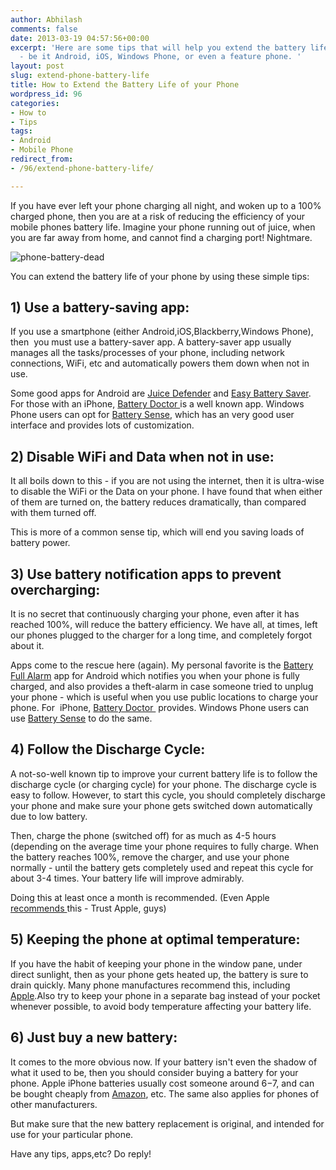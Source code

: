 ```yaml
---
author: Abhilash
comments: false
date: 2013-03-19 04:57:56+00:00
excerpt: 'Here are some tips that will help you extend the battery life of your phone
  - be it Android, iOS, Windows Phone, or even a feature phone. '
layout: post
slug: extend-phone-battery-life
title: How to Extend the Battery Life of your Phone
wordpress_id: 96
categories:
- How to
- Tips
tags:
- Android
- Mobile Phone
redirect_from:
- /96/extend-phone-battery-life/

---
```


If you have ever left your phone charging all night, and woken up to a 100% charged phone, then you are at a risk of reducing the efficiency of your mobile phones battery life. Imagine your phone running out of juice, when you are far away from home, and cannot find a charging port! Nightmare.

![phone-battery-dead](https://techcovered.github.io/images/phone-battery.jpg)

You can extend the battery life of your phone by using these simple tips:


## 1) Use a battery-saving app:


If you use a smartphone (either Android,iOS,Blackberry,Windows Phone), then  you must use a battery-saver app. A battery-saver app usually manages all the tasks/processes of your phone, including network connections, WiFi, etc and automatically powers them down when not in use.

Some good apps for Android are [Juice Defender](https://play.google.com/store/apps/details?id=com.latedroid.juicedefender) and [Easy Battery Saver](https://play.google.com/store/apps/details?id=com.easy.battery.saver). For those with an iPhone, [Battery Doctor ](https://itunes.apple.com/app/battery-doctor-battery-saver/id446751279?mt=8)is a well known app. Windows Phone users can opt for [Battery Sense](http://www.windowsphone.com/en-us/store/app/battery-sense-free/d4818006-d50c-4cdd-aef2-b5c9290d6fd3), which has an very good user interface and provides lots of customization.


## 2) Disable WiFi and Data when not in use:


It all boils down to this - if you are not using the internet, then it is ultra-wise to disable the WiFi or the Data on your phone. I have found that when either of them are turned on, the battery reduces dramatically, than compared with them turned off.

This is more of a common sense tip, which will end you saving loads of battery power.


## 3) Use battery notification apps to prevent overcharging:


It is no secret that continuously charging your phone, even after it has reached 100%, will reduce the battery efficiency. We have all, at times, left our phones plugged to the charger for a long time, and completely forgot about it.

Apps come to the rescue here (again). My personal favorite is the [Battery Full Alarm](https://play.google.com/store/apps/details?id=com.pextor.batterychargeralarm) app for Android which notifies you when your phone is fully charged, and also provides a theft-alarm in case someone tried to unplug your phone - which is useful when you use public locations to charge your phone. For  iPhone, [Battery Doctor ](https://itunes.apple.com/app/battery-doctor-battery-saver/id446751279?mt=8) provides. Windows Phone users can use [Battery Sense](http://www.windowsphone.com/en-us/store/app/battery-sense-free/d4818006-d50c-4cdd-aef2-b5c9290d6fd3) to do the same.


## 4) Follow the Discharge Cycle:


A not-so-well known tip to improve your current battery life is to follow the discharge cycle (or charging cycle) for your phone. The discharge cycle is easy to follow. However, to start this cycle, you should completely discharge your phone and make sure your phone gets switched down automatically due to low battery.

Then, charge the phone (switched off) for as much as 4-5 hours (depending on the average time your phone requires to fully charge. When the battery reaches 100%, remove the charger, and use your phone normally - until the battery gets completely used and repeat this cycle for about 3-4 times. Your battery life will improve admirably.

Doing this at least once a month is recommended. (Even Apple [recommends ](http://www.apple.com/batteries/iphone.html)this - Trust Apple, guys)


## 5) Keeping the phone at optimal temperature:


If you have the habit of keeping your phone in the window pane, under direct sunlight, then as your phone gets heated up, the battery is sure to drain quickly. Many phone manufactures recommend this, including [Apple](http://www.apple.com/batteries/iphone.html).Also try to keep your phone in a separate bag instead of your pocket whenever possible, to avoid body temperature affecting your battery life.


## 6) Just buy a new battery:


It comes to the more obvious now. If your battery isn't even the shadow of what it used to be, then you should consider buying a battery for your phone. Apple iPhone batteries usually cost someone around $6-$7, and can be bought cheaply from [Amazon](http://www.amazon.co.uk/GENUINE-iPhone-Battery-ORIGINAL-Internal/dp/B007RF8D5U), etc. The same also applies for phones of other manufacturers.

But make sure that the new battery replacement is original, and intended for use for your particular phone.

Have any tips, apps,etc? Do reply!

